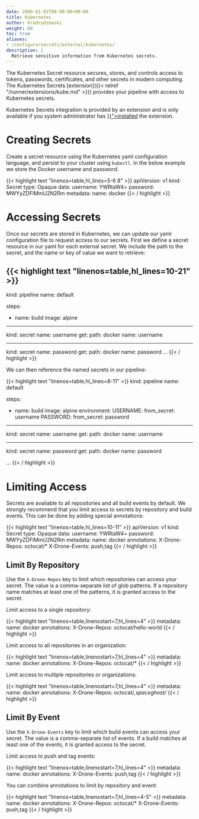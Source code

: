 ```yaml
---
date: 2000-01-01T00:00:00+00:00
title: Kubernetes
author: bradrydzewski
weight: 60
toc: true
aliases:
- /configure/secrets/external/kubernetes/
description: |
  Retrieve sensitive information from Kubernetes secrets.
---
```


The Kubernetes Secret resource secures, stores, and controls access to tokens, passwords, certificates, and other secrets in modern computing. The Kubernetes Secrets [extension]({{< relref "/runner/extensions/kube.md" >}}) provides your pipeline with access to Kubernetes secrets.

<div class="alert alert-info">
Kubernetes Secrets integration is provided by an extension and is only available if you system administrator has <a href="{{< relref "/runner/extensions/kube.md" >}}">installed</a> the extension.
</div>

# Creating Secrets

Create a secret resource using the Kubernetes yaml configuration language, and persist to your cluster using `kubectl`. In the below example we store the Docker username and password.

{{< highlight text "linenos=table,hl_lines=5-6 8" >}}
apiVersion: v1
kind: Secret
type: Opaque
data:
  username: YWRtaW4=
  password: MWYyZDFlMmU2N2Rm
metadata:
  name: docker
{{< / highlight >}}

# Accessing Secrets

Once our secrets are stored in Kubernetes, we can update our yaml configuration file to request access to our secrets. First we define a secret resource in our yaml for each external secret. We include the path to the secret, and the name or key of value we want to retrieve:

{{< highlight text "linenos=table,hl_lines=10-21" >}}
---
kind: pipeline
name: default

steps:
- name: build
  image: alpine

---
kind: secret
name: username
get:
  path: docker
  name: username

---
kind: secret
name: password
get:
  path: docker
  name: password
...
{{< / highlight >}}

We can then reference the named secrets in our pipeline:

{{< highlight text "linenos=table,hl_lines=8-11" >}}
kind: pipeline
name: default

steps:
- name: build
  image: alpine
  environment:
    USERNAME:
      from_secret: username
    PASSWORD:
      from_secret: password

---
kind: secret
name: username
get:
  path: docker
  name: username

---
kind: secret
name: password
get:
  path: docker
  name: password

...
{{< / highlight >}}

# Limiting Access

Secrets are available to all repositories and all build events by default. We strongly recommend that you limit access to secrets by repository and build events. This can be done by adding special annotations:

{{< highlight text "linenos=table,hl_lines=10-11" >}}
apiVersion: v1
kind: Secret
type: Opaque
data:
  username: YWRtaW4=
  password: MWYyZDFlMmU2N2Rm
metadata:
  name: docker
  annotations:
    X-Drone-Repos: octocat/*
    X-Drone-Events: push,tag
{{< / highlight >}}

## Limit By Repository

Use the `X-Drone-Repos` key to limit which repositories can access your secret. The value is a comma-separate list of glob patterns. If a repository name matches at least one of the patterns, it is granted access to the secret.

Limit access to a single repository:

{{< highlight text "linenos=table,linenostart=7,hl_lines=4" >}}
metadata:
  name: docker
  annotations:
    X-Drone-Repos: octocat/hello-world
{{< / highlight >}}

Limit access to all repositories in an organization:

{{< highlight text "linenos=table,linenostart=7,hl_lines=4" >}}
metadata:
  name: docker
  annotations:
    X-Drone-Repos: octocat/*
{{< / highlight >}}

Limit access to multiple repositories or organizations:

{{< highlight text "linenos=table,linenostart=7,hl_lines=4" >}}
metadata:
  name: docker
  annotations:
    X-Drone-Repos: octocat/*,spaceghost/*
{{< / highlight >}}

## Limit By Event

Use the `X-Drone-Events` key to limit which build events can access your secret. The value is a comma-separate list of events. If a build matches at least one of the events, it is granted access to the secret.

Limit access to push and tag events:

{{< highlight text "linenos=table,linenostart=7,hl_lines=4" >}}
metadata:
  name: docker
  annotations:
    X-Drone-Events: push,tag
{{< / highlight >}}

You can combine annotations to limit by repository and event:

{{< highlight text "linenos=table,linenostart=7,hl_lines=4-5" >}}
metadata:
  name: docker
  annotations:
    X-Drone-Repos: octocat/*
    X-Drone-Events: push,tag
{{< / highlight >}}
